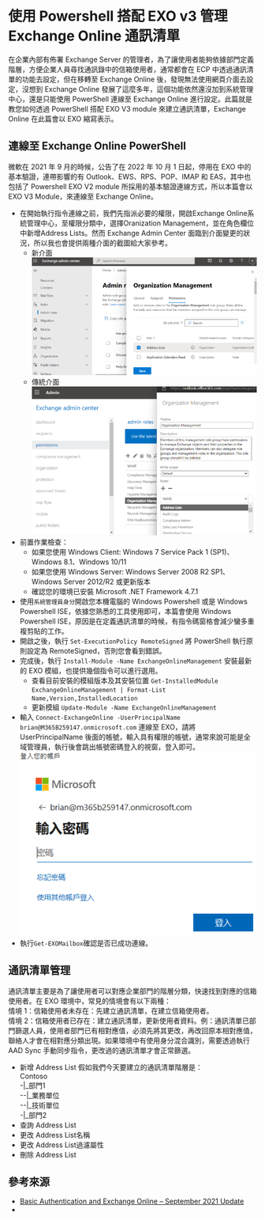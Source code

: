 # 使用 Powershell 搭配 EXO v3 管理 Exchange Online 通訊清單

在企業內部有佈署 Exchange Server 的管理者，為了讓使用者能夠依據部門定義階層，方便企業人員尋找通訊錄中的信箱使用者，通常都會在 ECP 中透過通訊清單的功能去設定，但在移轉至 Exchange Online 後，發現無法使用網頁介面去設定，沒想到 Exchange Online 發展了這麼多年，這個功能依然還沒加到系統管理中心，還是只能使用 PowerShell 連線至 Exchange Online 進行設定。此篇就是教您如何透過 PowerShell 搭配 EXO V3 module 來建立通訊清單，Exchange Online 在此篇會以 EXO 縮寫表示。<br>

## 連線至 Exchange Online PowerShell

微軟在 2021 年 9 月的時候，公告了在 2022 年 10 月 1 日起，停用在 EXO 中的基本驗證，連帶影響的有 Outlook、EWS、RPS、POP、IMAP 和 EAS，其中也包括了 Powershell EXO V2 module 所採用的基本驗證連線方式，所以本篇會以 EXO V3 Module，來連線至 Exchange Online。<br>

- 在開始執行指令連線之前，我們先指派必要的權限，開啟Exchange Online系統管理中心，至權限分類中，選擇Oranization Management，並在角色欄位中新增Address Lists。然而 Exchange Admin Center 面臨到介面變更的狀況，所以我也會提供兩種介面的截圖給大家參考。<br>
  - 新介面<br>
    ![Github](images/permissioin-new.png)<br>
  - 傳統介面<br>
    ![Github](images/permissioin-old.png)<br>
- 前置作業檢查：<br>
  - 如果您使用 Windows Client: Windows 7 Service Pack 1 (SP1)、Windows 8.1、Windows 10/11<br>
  - 如果您使用 Windows Server: Windows Server 2008 R2 SP1、Windows Server 2012/R2 或更新版本<br>
  - 確認您的環境已安裝 Microsoft .NET Framework 4.7.1<br>
- 使用`系統管理員身分`開啟您本機電腦的 Windows Powershell 或是 Windows Powershell ISE，依據您熟悉的工具使用即可，本篇會使用 Windows Powershell ISE，原因是在定義通訊清單的時候，有指令碼窗格會減少蠻多重複剪貼的工作。<br>
- 開啟之後，執行 `Set-ExecutionPolicy RemoteSigned` 將 PowerShell 執行原則設定為 RemoteSigned，否則您會看到錯誤。<br>
- 完成後，執行 `Install-Module -Name ExchangeOnlineManagement` 安裝最新的 EXO 模組，也提供幾個指令可以進行選用。<br>
  - 查看目前安裝的模組版本及其安裝位置 `Get-InstalledModule ExchangeOnlineManagement | Format-List Name,Version,InstalledLocation`<br>
  - 更新模組 `Update-Module -Name ExchangeOnlineManagement`<br>
- 輸入 `Connect-ExchangeOnline -UserPrincipalName brian@M365B259147.onmicrosoft.com` 連線至 EXO，請將 UserPrincipalName 後面的帳號，輸入具有權限的帳號，通常來說可能是全域管理員，執行後會跳出帳號密碼登入的視窗，登入即可。<br>
 ![Github](/images/login1.png)<br>
- 執行`Get-EXOMailbox`確認是否已成功連線。<br>

## 通訊清單管理

通訊清單主要是為了讓使用者可以對應企業部門的階層分類，快速找到對應的信箱使用者。在 EXO 環境中，常見的情境會有以下兩種：<br>
情境 1：信箱使用者未存在：先建立通訊清單，在建立信箱使用者。<br>
情境 2：信箱使用者已存在：建立通訊清單，更新使用者資料。例：通訊清單已部門篩選人員，使用者部門已有相對應值，必須先將其更改，再改回原本相對應值，聯絡人才會在相對應分類出現。如果環境中有使用身分混合識別，需要透過執行 AAD Sync 手動同步指令，更改過的通訊清單才會正常篩選。<br>

- 新增 Address List
  假如我們今天要建立的通訊清單階層是：<br>
    Contoso<br>
    -|_部門1<br>
    --|_業務單位<br>
    --|_技術單位<br>
    -|_部門2<br>
- 查詢 Address List
- 更改 Address List名稱
- 更改 Address List過濾屬性
- 刪除 Address List

## 參考來源

- [Basic Authentication and Exchange Online – September 2021 Update](https://techcommunity.microsoft.com/t5/exchange-team-blog/basic-authentication-and-exchange-online-september-2021-update/ba-p/2772210)<br>
- 